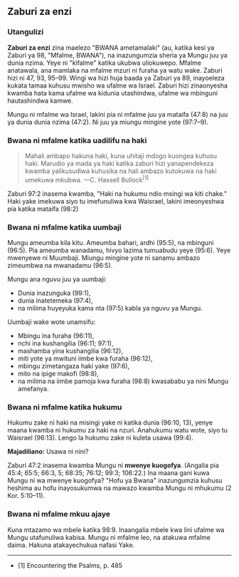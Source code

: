 ## Zaburi za enzi

### Utangulizi

**Zaburi za enzi** zina maelezo "BWANA ametamalaki" (au, katika kesi ya Zaburi ya 98, "Mfalme, BWANA"), na inazungumzia sheria ya Mungu juu ya dunia nzima. Yeye ni "kifalme" katika ukubwa uliokuwepo. Mfalme anatawala, ana mamlaka na mfalme mzuri ni furaha ya watu wake. Zaburi hizi ni 47, 93, 95–99. Wingi wa hizi huja baada ya Zaburi ya 89, inayoeleza kukata tamaa kuhusu mwisho wa ufalme wa Israel. Zaburi hizi zinaonyesha kwamba hata kama ufalme wa kidunia utashindwa, ufalme wa mbinguni hautashindwa kamwe.

Mungu ni mfalme wa Israel, lakini pia ni mfalme juu ya mataifa (47:8) na juu ya dunia dunia nzima (47:2). Ni juu ya miungu mingine yote (97:7–9).

### Bwana ni mfalme katika uadilifu na haki

> Mahali ambapo hakuna haki, kuna uhitaji mdogo kuongea kuhusu haki. Marudio ya mada ya haki katika zaburi hizi yanapendekeza kwamba yalikusudiwa kuhusika na hali ambazo kutokuwa na haki umekuwa mkubwa.
> —C. Hassell Bullock<sup>[1]</sup>

Zaburi 97:2 inasema kwamba, "Haki na hukumu ndio msingi wa kiti chake." Haki yake imekuwa siyo tu imefunuliwa kwa Waisrael, lakini imeonyeshwa pia katika mataifa (98:2)

### Bwana ni mfalme katika uumbaji

Mungu ameumba kila kitu. Ameumba bahari, ardhi (95:5), na mbinguni (96:5). Pia ameumba wanadamu, hivyo lazima tumuabudu yeye (95:6). Yeye mwenyewe ni Muumbaji. Miungu mingine yote ni sanamu ambazo zimeumbwa na mwanadamu (96:5).

Mungu ana nguvu juu ya uumbaji:

* Dunia inazunguka (99:1), 
* dunia inatetemeka (97:4), 
* na milima huyeyuka kama nta (97:5) kabla ya nguvu ya Mungu.

Uumbaji wake wote unamsifu: 

* Mbingu ina furaha (96:11), 
* nchi ina kushangilia (96:11; 97:1), 
* mashamba yina kushangilia (96:12), 
* miti yote ya mwituni iimbe kwa furaha (96:12),
* mbingu zimetangaza haki yake (97:6),
* mito na ipige makofi (98:8),
* na milima na iimbe pamoja kwa furaha (98:8) kwasababu ya nini Mungu amefanya.

### Bwana ni mfalme katika hukumu

Hukumu zake ni haki na misingi yake ni katika dunia (96:10, 13), yenye maana kwamba ni hukumu za haki na nzuri. Anahukumu watu wote, siyo tu Waisrael (96:13). Lengo la hukumu zake ni kuleta usawa (99:4).

**Majadiliano:** Usawa ni nini?

Zaburi 47:2 inasema kwamba Mungu ni **mwenye kuogofya**. (Angalia pia 45:4; 65:5; 66:3, 5; 68:35; 76:12; 99:3; 106:22.) Ina maana gani kuwa Mungu ni wa mwenye kuogofya? "Hofu ya Bwana" inazungumzia kuhusu heshima au hofu inayosukumwa na mawazo kwamba Mungu ni mhukumu (2 Kor. 5:10–11).

### Bwana ni mfalme mkuu ajaye

Kuna mtazamo wa mbele katika 98:9. Inaangalia mbele kwa lini ufalme wa Mungu utafunuliwa kabisa. Mungu ni mfalme leo, na atakuwa mfalme daima. Hakuna atakayechukua nafasi Yake.

----------------------------------------------------------------------

* [1] Encountering the Psalms, p. 485

